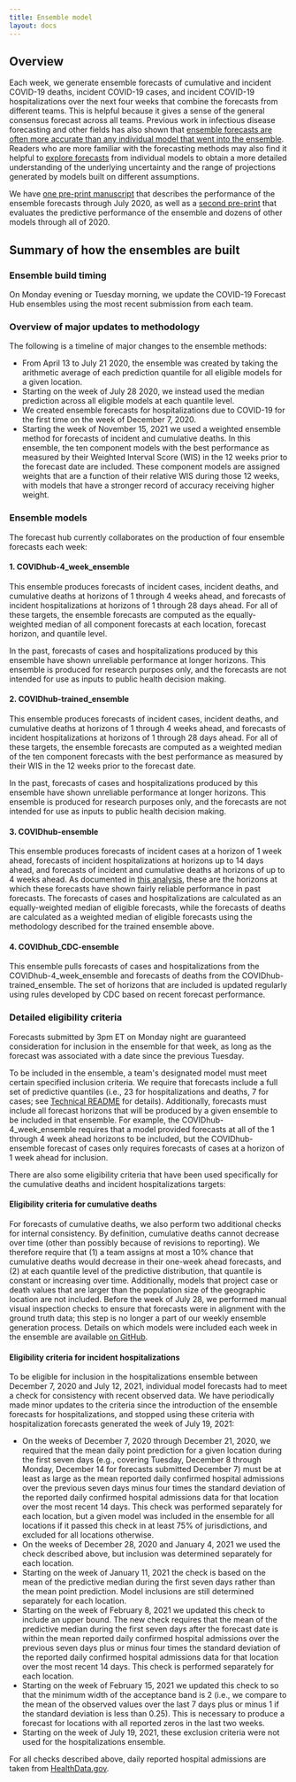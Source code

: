```yaml
---
title: Ensemble model
layout: docs
---
```


## Overview
Each week, we generate ensemble forecasts of cumulative and incident COVID-19 deaths, incident COVID-19 cases, and incident COVID-19 hospitalizations over the next four weeks that combine the forecasts from different teams.  This is helpful because it gives a sense of the general consensus forecast across all teams.  Previous work in infectious disease forecasting and other fields has also shown that <a href="https://journals.plos.org/ploscompbiol/article?id=10.1371/journal.pcbi.1007486" target="_blank">ensemble forecasts are often more accurate than any individual model that went into the ensemble</a>.  Readers who are more familiar with the forecasting methods may also find it helpful to <a href="https://viz.covid19forecasthub.org/" target="_blank">explore forecasts</a> from individual models to obtain a more detailed understanding of the underlying uncertainty and the range of projections generated by models built on different assumptions.

We have <a href="https://doi.org/10.1101/2020.08.19.20177493" target="_blank">one pre-print manuscript</a> that describes the performance of the ensemble forecasts through July 2020, as well as a <a href="https://www.medrxiv.org/content/10.1101/2021.02.03.21250974v1" target="_blank">second pre-print</a> that evaluates the predictive performance of the ensemble and dozens of other models through all of 2020.

## Summary of how the ensembles are built

### Ensemble build timing
On Monday evening or Tuesday morning, we update the COVID-19 Forecast Hub ensembles using the most recent submission from each team.

### Overview of major updates to methodology
The following is a timeline of major changes to the ensemble methods:

 * From April 13 to July 21 2020, the ensemble was created by taking the arithmetic average of each prediction quantile for all eligible models for a given location.
 * Starting on the week of July 28 2020, we instead used the median prediction across all eligible models at each quantile level.
 * We created ensemble forecasts for hospitalizations due to COVID-19 for the first time on the week of December 7, 2020.
 * Starting the week of November 15, 2021 we used a weighted ensemble method for forecasts of incident and cumulative deaths. In this ensemble, the ten component models with the best performance as measured by their Weighted Interval Score (WIS) in the 12 weeks prior to the forecast date are included. These component models are assigned weights that are a function of their relative WIS during those 12 weeks, with models that have a stronger record of accuracy receiving higher weight.

### Ensemble models

The forecast hub currently collaborates on the production of four ensemble forecasts each week:

#### 1. COVIDhub-4_week_ensemble

This ensemble produces forecasts of incident cases, incident deaths, and cumulative deaths at horizons of 1 through 4 weeks ahead, and forecasts of incident hospitalizations at horizons of 1 through 28 days ahead. For all of these targets, the ensemble forecasts are computed as the equally-weighted median of all component forecasts at each location, forecast horizon, and quantile level.

In the past, forecasts of cases and hospitalizations produced by this ensemble have shown unreliable performance at longer horizons. This ensemble is produced for research purposes only, and the forecasts are not intended for use as inputs to public health decision making.

#### 2. COVIDhub-trained_ensemble

This ensemble produces forecasts of incident cases, incident deaths, and cumulative deaths at horizons of 1 through 4 weeks ahead, and forecasts of incident hospitalizations at horizons of 1 through 28 days ahead. For all of these targets, the ensemble forecasts are computed as a weighted median of the ten component forecasts with the best performance as measured by their WIS in the 12 weeks prior to the forecast date.

In the past, forecasts of cases and hospitalizations produced by this ensemble have shown unreliable performance at longer horizons. This ensemble is produced for research purposes only, and the forecasts are not intended for use as inputs to public health decision making.

#### 3. COVIDhub-ensemble

This ensemble produces forecasts of incident cases at a horizon of 1 week ahead, forecasts of incident hospitalizations at horizons up to 14 days ahead, and forecasts of incident and cumulative deaths at horizons of up to 4 weeks ahead. As documented in <a href="https://forecasters.org/blog/2021/09/28/on-the-predictability-of-covid-19/">this analysis</a>, these are the horizons at which these forecasts have shown fairly reliable performance in past forecasts. The forecasts of cases and hospitalizations are calculated as an equally-weighted median of eligible forecasts, while the forecasts of deaths are calculated as a weighted median of eligible forecasts using the methodology described for the trained ensemble above.

#### 4. COVIDhub_CDC-ensemble

This ensemble pulls forecasts of cases and hospitalizations from the COVIDhub-4_week_ensemble and forecasts of deaths from the COVIDhub-trained_ensemble. The set of horizons that are included is updated regularly using rules developed by CDC based on recent forecast performance.

### Detailed eligibility criteria

Forecasts submitted by 3pm ET on Monday night are guaranteed consideration for inclusion in the ensemble for that week, as long as the forecast was associated with a date since the previous Tuesday.

To be included in the ensemble, a team's designated model must meet certain specified inclusion criteria. We require that forecasts include a full set of predictive quantiles (i.e., 23 for hospitalizations and deaths, 7 for cases; see <a href="https://github.com/reichlab/covid19-forecast-hub/blob/master/data-processed/README.md#quantile">Technical README</a> for details). Additionally, forecasts must include all forecast horizons that will be produced by a given ensemble to be included in that ensemble. For example, the COVIDhub-4_week_ensemble requires that a model provided forecasts at all of the 1 through 4 week ahead horizons to be included, but the COVIDhub-ensemble forecast of cases only requires forecasts of cases at a horizon of 1 week ahead for inclusion.

There are also some eligibility criteria that have been used specifically for the cumulative deaths and incident hospitalizations targets:

#### Eligibility criteria for cumulative deaths
For forecasts of cumulative deaths, we also perform two additional checks for internal consistency. By definition, cumulative deaths cannot decrease over time (other than possibly because of revisions to reporting).  We therefore require that (1) a team assigns at most a 10% chance that cumulative deaths would decrease in their one-week ahead forecasts, and (2) at each quantile level of the predictive distribution, that quantile is constant or increasing over time. Additionally, models that project case or death values that are larger than the population size of the geographic location are not included. Before the week of July 28, we performed manual visual inspection checks to ensure that forecasts were in alignment with the ground truth data; this step is no longer a part of our weekly ensemble generation process. Details on which models were included each week in the ensemble are available <a href="https://github.com/reichlab/covid19-forecast-hub/tree/master/ensemble-metadata" target="_blank">on GitHub</a>.

#### Eligibility criteria for incident hospitalizations
To be eligible for inclusion in the hospitalizations ensemble between December 7, 2020 and July 12, 2021, individual model forecasts had to meet a check for consistency with recent observed data.  We have periodically made minor updates to the criteria since the introduction of the ensemble forecasts for hospitalizations, and stopped using these criteria with hospitalization forecasts generated the week of July 19, 2021:

 - On the weeks of December 7, 2020 through December 21, 2020, we required that the mean daily point prediction for a given location during the first seven days (e.g., covering Tuesday, December 8 through Monday, December 14 for forecasts submitted December 7) must be at least as large as the mean reported daily confirmed hospital admissions over the previous seven days minus four times the standard deviation of the reported daily confirmed hospital admissions data for that location over the most recent 14 days. This check was performed separately for each location, but a given model was included in the ensemble for all locations if it passed this check in at least 75% of jurisdictions, and excluded for all locations otherwise.
 - On the weeks of December 28, 2020 and January 4, 2021 we used the check described above, but inclusion was determined separately for each location.
 - Starting on the week of January 11, 2021 the check is based on the mean of the predictive median during the first seven days rather than the mean point prediction.  Model inclusions are still determined separately for each location.
 - Starting on the week of February 8, 2021 we updated this check to include an upper bound. The new check requires that the mean of the predictive median during the first seven days after the forecast date is within the mean reported daily confirmed hospital admissions over the previous seven days plus or minus four times the standard deviation of the reported daily confirmed hospital admissions data for that location over the most recent 14 days.  This check is performed separately for each location.
 - Starting on the week of February 15, 2021 we updated this check to so that the minimum width of the acceptance band is 2 (i.e., we compare to the mean of the observed values over the last 7 days plus or minus 1 if the standard deviation is less than 0.25).  This is necessary to produce a forecast for locations with all reported zeros in the last two weeks.
 - Starting on the week of July 19, 2021, these exclusion criteria were not used for the hospitalizations ensemble.

For all checks described above, daily reported hospital admissions are taken from <a href="https://healthdata.gov/dataset/covid-19-reported-patient-impact-and-hospital-capacity-state-timeseries" target="_blank">HealthData.gov</a>.
